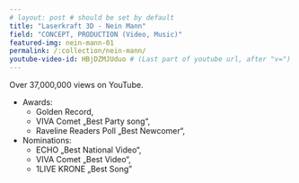 ```yaml
---
# layout: post # should be set by default
title: "Laserkraft 3D - Nein Mann"
field: "CONCEPT, PRODUCTION (Video, Music)"
featured-img: nein-mann-01
permalink: /:collection/nein-mann/
youtube-video-id: HBjDZMJUduo # (Last part of youtube url, after "v=")
---
```


Over 37,000,000 views on YouTube.

- Awards: 
  - Golden Record, 
  - VIVA Comet „Best Party song“,
  - Raveline Readers Poll „Best Newcomer“,
- Nominations: 
  - ECHO „Best National Video“,
  - VIVA Comet „Best Video“,
  - 1LIVE KRONE „Best Song”